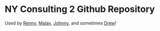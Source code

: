 # NY Consulting 2 Github Repository

Used by [Renny](mailto:renny_shih@gensler.com), [Malav](mailto:malav_rana@gensler.com), [Johnny](mailto:johnny_he@gensler.com), and sometimes [Drew](mailto:drew_reis@gensler.com)!
